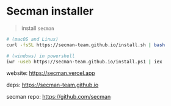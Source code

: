 # Secman installer

> install `secman`

```sh
# (macOS and Linux)
curl -fsSL https://secman-team.github.io/install.sh | bash

# (windows) in powershell
iwr -useb https://secman-team.github.io/install.ps1 | iex
```

website: https://secman.vercel.app

deps: https://secman-team.github.io

secman repo: https://github.com/secman
